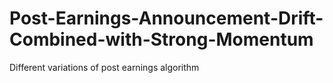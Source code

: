 # Post-Earnings-Announcement-Drift-Combined-with-Strong-Momentum
Different variations of post earnings algorithm
